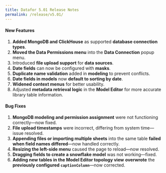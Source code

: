 ```yaml
---
title: Datafor 5.01 Release Notes
permalink: /release/v5.01/
---
```


#### **New Features**  
1. **Added MongoDB and ClickHouse** as supported **database connection types**.  
2. **Moved the Data Permissions menu** into the **Data Connection** popup menu.  
3. Introduced **file upload support** for **data sources**.  
4. **Date fields** can now be configured with **masks**.  
5. **Duplicate name validation** added in **modeling** to prevent conflicts.  
6. **Date fields in models** now **default to sorting by date**.  
7. **Widened context menus** for better usability.  
8. Adjusted **metadata retrieval logic** in the **Model Editor** for more accurate library table information.  

#### **Bug Fixes**  
1. **MongoDB modeling and permission assignment** were not functioning correctly—now fixed.  
2. **File upload timestamps** were incorrect, differing from system time—issue resolved.  
3. **Appending files or importing multiple sheets** into the same table **failed when field names differed**—now handled correctly.  
4. **Resizing the left-side menu** caused the page to reload—now resolved.  
5. **Dragging fields to create a snowflake model** was not working—fixed.  
6. **Adding new tables in the Model Editor topology view** **overwrote** the **previously configured `captionColumn`**—now corrected.  